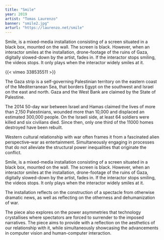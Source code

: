 ```yaml
---
title: "Smile"
year: 2019
artist: "Tomas Laurenzo"
banner: "smile2.jpg"
arturl: "https://laurenzo.net/smile"
---
```


Smile, is a mixed-media installation consisting of a screen situated in a black
box, mounted on the wall. The screen is black. However, when an interactor
smiles at the installation, drone-footage of the ruins of Gaza, digitally
slowed-down by the artist, fades in. If the interactor stops smiling, the videos
stops. It only plays when the interactor widely smiles at it.

{{< vimeo 338535511 >}}

The Gaza strip is a self-governing Palestinian territory on the eastern coast of the
 Mediterranean Sea, that borders Egypt on the southwest and Israel on the east
 and north. Gaza and the West Bank are claimed by the State of Palestine.

The 2014 50-day war between Israel and Hamas claimed the lives of more than 2,150
 Palestinians, wounded more than 10,000 and displaced an estimated 300,000
 people. On the Israeli side, at least 64 soldiers were killed and six civilians
 died. Since then, only one third of the 11000 homes destroyed have been
 rebuilt.

Western cultural relationship with war often frames it from a fascinated alien
perspective–war as entertainment. Simultaneously engaging in processes that do
not alleviate the structural power inequalities that originate the conflict.

Smile, is a mixed-media installation consisting of a screen situated in a black box,
mounted on the wall. The screen is black. However, when an interactor smiles at
the installation, drone-footage of the ruins of Gaza, digitally slowed-down by
the artist, fades in. If the interactor stops smiling, the videos stops. It only
plays when the interactor widely smiles at it.

 The installation reflects on the construction of a spectacle from otherwise dramatic
news, as well as reflecting on the otherness and dehumanization of war.

 The piece also explores on the power asymmetries that technology crystallises where
spectators are forced to surrender to the imposed narratives. The piece aims to
provide with a reflection on the aesthetics of our relationship with it, while
simultaneously showcasing the advancements in computer vision and human-computer
interaction.
